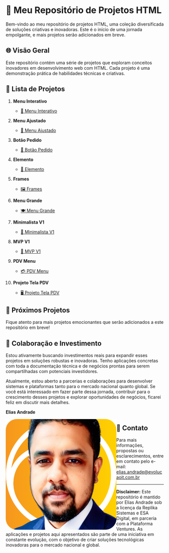 # 🚀 Meu Repositório de Projetos HTML

Bem-vindo ao meu repositório de projetos HTML, uma coleção diversificada de soluções criativas e inovadoras. Este é o início de uma jornada empolgante, e mais projetos serão adicionados em breve.

## 🌐 Visão Geral

Este repositório contém uma série de projetos que exploram conceitos inovadores em desenvolvimento web com HTML. Cada projeto é uma demonstração prática de habilidades técnicas e criativas.

## 📁 Lista de Projetos

1. **Menu Interativo**
   - [🍔 Menu Interativo](https://chaos4455.github.io/HTML-Projects/CARDAPIO-INTERATIVO/menu.html)

2. **Menu Ajustado**
   - [🔄 Menu Ajustado](https://chaos4455.github.io/HTML-Projects/CARDAPIO-INTERATIVO/menuajustado.html)

3. **Botão Pedido**
   - [🛒 Botão Pedido](https://chaos4455.github.io/HTML-Projects/CARDAPIO-INTERATIVO/BOTAOPEDIDO.html)

4. **Elemento**
   - [🎨 Elemento](https://chaos4455.github.io/HTML-Projects/CARDAPIO-INTERATIVO/ELEMENT.html)

5. **Frames**
   - [🖼️ Frames](https://chaos4455.github.io/HTML-Projects/CARDAPIO-INTERATIVO/FRAMES.html)

6. **Menu Grande**
   - [🍽️ Menu Grande](https://chaos4455.github.io/HTML-Projects/CARDAPIO-INTERATIVO/MENU-GRANDE.html)

7. **Minimalista V1**
   - [🌌 Minimalista V1](https://chaos4455.github.io/HTML-Projects/CARDAPIO-INTERATIVO/MINIMALISTA-V1.html)

8. **MVP V1**
   - [🚀 MVP V1](https://chaos4455.github.io/HTML-Projects/CARDAPIO-INTERATIVO/MVPV1.html)

9. **PDV Menu**
   - [💳 PDV Menu](https://chaos4455.github.io/HTML-Projects/CARDAPIO-INTERATIVO/PDV-MENU.html)

10. **Projeto Tela PDV**
    - [🖥️ Projeto Tela PDV](https://chaos4455.github.io/HTML-Projects/CARDAPIO-INTERATIVO/PROJETOTELAPDV.html)

## 🚀 Próximos Projetos

Fique atento para mais projetos emocionantes que serão adicionados a este repositório em breve!

## 🤝 Colaboração e Investimento

Estou ativamente buscando investimentos reais para expandir esses projetos em soluções robustas e inovadoras. Tenho aplicações concretas com toda a documentação técnica e de negócios prontas para serem compartilhadas com potenciais investidores.

Atualmente, estou aberto a parcerias e colaborações para desenvolver sistemas e plataformas tanto para o mercado nacional quanto global. Se você está interessado em fazer parte dessa jornada, contribuir para o crescimento desses projetos e explorar oportunidades de negócios, ficarei feliz em discutir mais detalhes.

**Elias Andrade**

[<img align="left" alt="LinkedIn" src="https://raw.githubusercontent.com/chaos4455/HTML-Projects/main/img/profile.png" width="70%" />](https://www.linkedin.com/in/itilmgf)

## 📧 Contato

Para mais informações, propostas ou esclarecimentos, entre em contato pelo e-mail: elias.andrade@evolucaoit.com.br

---

**Disclaimer:**
Este repositório é mantido por Elias Andrade sob a licença da Replika Sistemas e ESA Digital, em parceria com a Plataforma Ventures. As aplicações e projetos aqui apresentados são parte de uma iniciativa em constante evolução, com o objetivo de criar soluções tecnológicas inovadoras para o mercado nacional e global.
